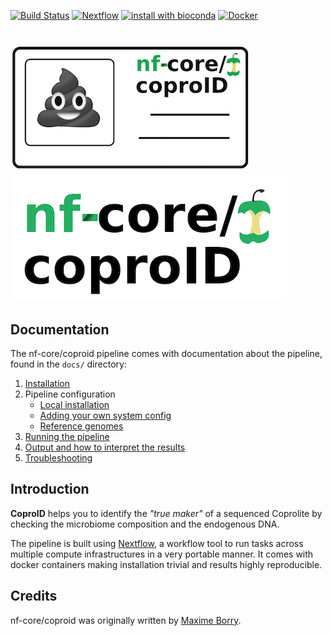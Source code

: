 [![Build Status](https://travis-ci.com/nf-core/coproid.svg?branch=master)](https://travis-ci.com/nf-core/coproid)
[![Nextflow](https://img.shields.io/badge/nextflow-%E2%89%A50.32.0-brightgreen.svg)](https://www.nextflow.io/)
[![install with bioconda](https://img.shields.io/badge/install%20with-bioconda-brightgreen.svg)](http://bioconda.github.io/)
[![Docker](https://img.shields.io/docker/automated/nfcore/coproid.svg)](https://hub.docker.com/r/nfcore/coproid)

# ![logo_coproid](docs/source/_static/img/coproid_logo_small.jpg) ![logo_nf_core](assets/img/coproID_nf-core_logo_small.png) 

## Documentation

The nf-core/coproid pipeline comes with documentation about the pipeline, found in the `docs/` directory:

1. [Installation](https://nf-co.re/usage/installation)
2. Pipeline configuration
    * [Local installation](https://nf-co.re/usage/local_installation)
    * [Adding your own system config](https://nf-co.re/usage/adding_own_config)
    * [Reference genomes](https://nf-co.re/usage/reference_genomes)
3. [Running the pipeline](docs/usage.md)
4. [Output and how to interpret the results](docs/output.md)
5. [Troubleshooting](https://nf-co.re/usage/troubleshooting)

## Introduction

**CoproID** helps you to identify the *"true maker"* of a sequenced Coprolite by checking the microbiome composition and the endogenous DNA.

The pipeline is built using [Nextflow](https://www.nextflow.io), a workflow tool to run tasks across multiple compute infrastructures in a very portable manner. It comes with docker containers making installation trivial and results highly reproducible.

## Credits

nf-core/coproid was originally written by [Maxime Borry](https://github.com/maxibor).
